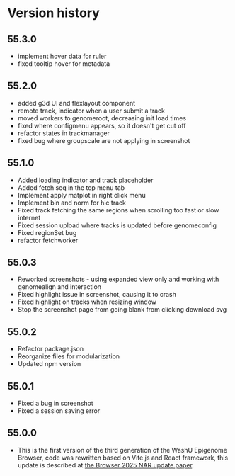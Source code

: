 # Version history

## 55.3.0

- implement hover data for ruler
- fixed tooltip hover for metadata

## 55.2.0

- added g3d UI and flexlayout component
- remote track, indicator when a user submit a track
- moved workers to genomeroot, decreasing init load times
- fixed where configmenu appears, so it doesn't get cut off
- refactor states in trackmanager
- fixed bug where groupscale are not applying in screenshot

## 55.1.0

- Added loading indicator and track placeholder
- Added fetch seq in the top menu tab
- Implement apply matplot in right click menu
- Implement bin and norm for hic track
- Fixed track fetching the same regions when scrolling too fast or slow internet
- Fixed session upload where tracks is updated before genomeconfig
- Fixed regionSet bug
- refactor fetchworker

## 55.0.3

- Reworked screenshots - using expanded view only and working with genomealign and interaction
- Fixed highlight issue in screenshot, causing it to crash
- Fixed highlight on tracks when resizing window
- Stop the screenshot page from going blank from clicking download svg

## 55.0.2

- Refactor package.json
- Reorganize files for modularization
- Updated npm version

## 55.0.1

- Fixed a bug in screenshot
- Fixed a session saving error

## 55.0.0

- This is the first version of the third generation of the WashU Epigenome Browser, code was rewritten based on Vite.js and React framework, this update is described at [the Browser 2025 NAR update paper](https://doi.org/10.1093/nar/gkaf387).
